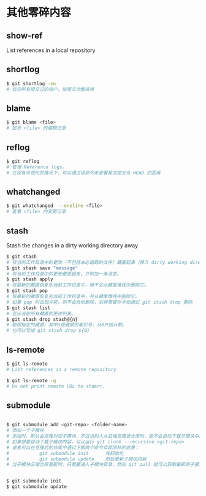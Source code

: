 # 其他零碎内容

## show-ref

List references in a local repository

## shortlog

```sh
$ git shortlog -sn
# 显示所有提交过的用户，按提交次数排序
```

## blame

```sh
$ git blame <file>
# 显示 <file> 的编辑记录
```

## reflog

```sh
$ git reflog
# 管理 Reference logs。
# 在没有可视化的情况下，可以通过该命令来查看某次提交与 HEAD 的距离
```

## whatchanged

```sh
$ git whatchanged  --oneline <file>
# 查看 <file> 的变更记录
```

## stash

Stash the changes in a dirty working directory away

```sh
$ git stash
# 将当前工作目录中的更改（不包括未必追踪的文件）藏匿起来（移入 dirty working directory）
$ git stash save "message"
# 将当前工作目录中的更改藏匿起来，并附加一条消息。
$ git stash apply
# 将最新的藏匿恢复到当前工作目录中，但不会从藏匿堆栈中删除它。
$ git stash pop
# 将最新的藏匿恢复到当前工作目录中，并从藏匿堆栈中删除它。
# 如果 pop 时出现冲突，则不会自动删除，后续需要你手动通过 git stash drop 删除
$ git stash list
# 显示当前所有藏匿的更改列表。
$ git stash drop stash@{n}
# 删除指定的藏匿，其中n是藏匿的索引号，从0开始计数。
# 也可以写成 git stash drop ${0}
```

## ls-remote

```sh
$ git ls-remote
# List references in a remote repository

$ git ls-remote -q
# Do not print remote URL to stderr.


```

## submodule

```sh

$ git submodule add <git-repo> <folder-name>
# 添加一个子模块
# 添加时，默认会克隆对应子模块，不过当别人从云端克隆该仓库时，是不会自动下载子模块中的内容的。
# 如果想要自动下载子模块内容，可以运行 git clone --recursive <git-repo>
# 或者可以在克隆后的仓库中通过下面两个命令实现同样的效果：
#           git submodule init      先初始化
#           git submodule update    然后更新子模块内容
# 当子模块云端仓库更新时，只需要进入子模块目录，然后 git pull 就可以获取最新的子模块内容了


$ git submodule init
$ git submodule update
```

